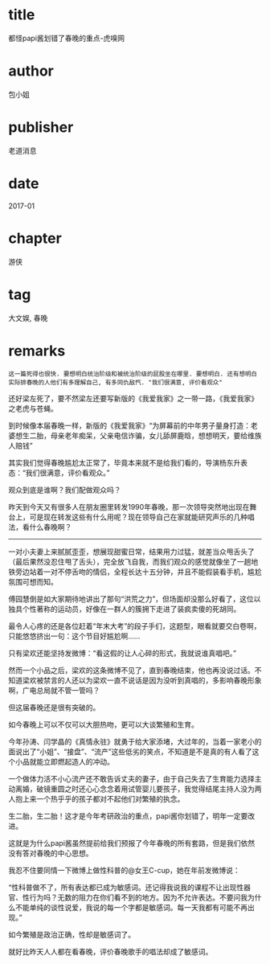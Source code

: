 # title
都怪papi酱划错了春晚的重点-虎嗅网

# author
包小姐

# publisher
老道消息

# date
2017-01

# chapter
游侠

# tag
大文娱, 春晚

# remarks
`这一篇死得也很快. 要想明白统治阶级和被统治阶级的屁股坐在哪里. 要想明白. 还有想明白实际排春晚的人他们有多理解自己, 有多同仇敌忾. "我们很满意, 评价看观众"`

还好梁左死了，要不然梁左还要写新版的《我爱我家》之一带一路，《我爱我家》之老虎与苍蝇。



到时候像本届春晚一样，新版的《我爱我家》“为屏幕前的中年男子量身打造：老婆想生二胎，母亲老年痴呆，父亲电信诈骗，女儿舔屏鹿晗，想想明天，要给维族人赔钱”



其实我们觉得春晚尴尬太正常了，毕竟本来就不是给我们看的，导演杨东升表态：“我们很满意，评价看观众。”



观众到底是谁啊？我们配做观众吗？



昨天到今天又有很多人在朋友圈里转发1990年春晚，那一次领导突然地出现在舞台上，可是现在转发这些有什么用呢？现在领导自己在家就能研究声乐的几种唱法，看什么春晚啊？

---


一对小夫妻上来腻腻歪歪，想展现甜蜜日常，结果用力过猛，就差当众甩舌头了（最后果然没忍住甩了舌头），完全放飞自我，而我们观众的感觉就像坐了一趟地铁旁边站着一对不停舌吻的情侣，全程长达十五分钟，并且不能假装看手机，尴尬氛围可想而知。



傅园慧倒是如大家期待地讲出了那句“洪荒之力”，但场面却没那么好看了，这位以独具个性著称的运动员，好像在一群人的簇拥下走进了装疯卖傻的死胡同。

 

最令人心疼的还是各位赶着“年末大考”的段子手们，这题型，眼看就要交白卷啊，只能悠悠挤出一句：这个节目好尴尬啊……



只有梁欢还能坚持发微博：“看这假的让人心碎的形式，我就说谁真唱吧。”

 

然而一个小品之后，梁欢的这条微博不见了，直到春晚结束，他也再没说过话。不知道梁欢被禁言的人还以为梁欢一直不说话是因为没听到真唱的，多影响春晚形象啊，广电总局就不管一管吗？

但这届春晚还是很有突破的。



如今春晚上可以不仅可以大胆热吻，更可以大谈繁殖和生育。



今年孙涛、闫学晶的《真情永驻》就勇于给大家添堵，大过年的，当着一家老小的面说出了“小姐”、“接盘”、“流产”这些低劣的笑点，不知道是不是真的有人看了这个小品就能立即燃起造人的冲动。

 

一个做体力活不小心流产还不敢告诉丈夫的妻子，由于自己失去了生育能力选择主动离婚，破镜重圆之时还心心念念着用试管婴儿要孩子，我觉得结尾主持人没为两人抱上来一个热乎乎的孩子都对不起他们对繁殖的执念。



生二胎，生二胎！这才是今年考研政治的重点，papi酱你划错了，明年一定要改进。



这就是为什么papi酱虽然提前给我们预报了今年春晚的所有套路，但是我们依然没有答对春晚的中心思想。

 

我忍不住要同情一下微博上做性科普的@女王C-cup，她在年前发微博说：

 

“性科普做不了，所有表达都已成为敏感词。还记得我说我的课程不让出现性器官、性行为吗？无数的阻力在你们看不到的地方。因为不允许表达。不要问我为什么不能单纯的谈性说爱，我说的每一个字都是敏感词。每一天我都有可能不再出现。”

 

如今繁殖是政治正确，性却是敏感词了。



就好比昨天人人都在看春晚，评价春晚歌手的唱法却成了敏感词。
